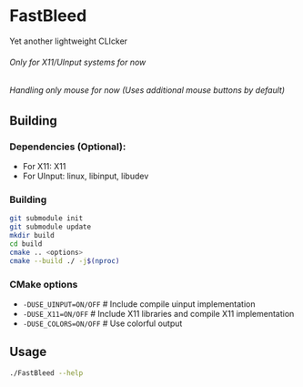 # FastBleed
Yet another lightweight CLIcker

###### Only for X11/UInput systems for now
###### Handling only mouse for now (Uses additional mouse buttons by default)

## Building
### Dependencies (Optional):
- For X11: X11
- For UInput: linux, libinput, libudev

### Building
```sh
git submodule init
git submodule update
mkdir build
cd build
cmake .. <options>
cmake --build ./ -j$(nproc)
```

### CMake options
- `-DUSE_UINPUT=ON/OFF`           # Include compile uinput implementation
- `-DUSE_X11=ON/OFF`              # Include X11 libraries and compile X11 implementation
- `-DUSE_COLORS=ON/OFF`           # Use colorful output

## Usage
```sh
./FastBleed --help
```
